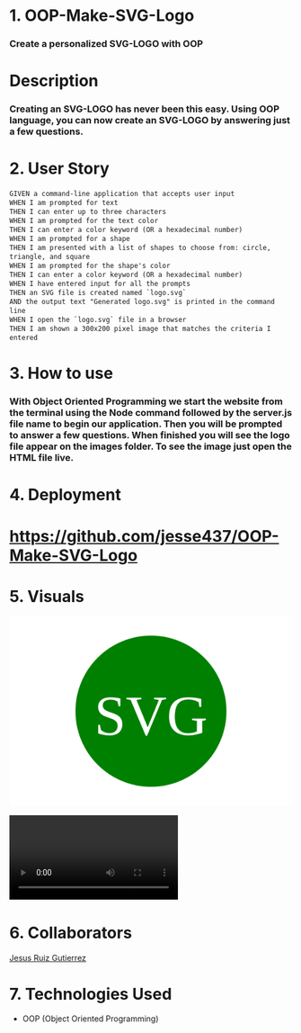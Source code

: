 # 1. OOP-Make-SVG-Logo

### Create a personalized SVG-LOGO with OOP

# Description

### Creating an SVG-LOGO has never been this easy. Using OOP language, you can now create an SVG-LOGO by answering just a few questions.

# 2. User Story

```
GIVEN a command-line application that accepts user input
WHEN I am prompted for text
THEN I can enter up to three characters
WHEN I am prompted for the text color
THEN I can enter a color keyword (OR a hexadecimal number)
WHEN I am prompted for a shape
THEN I am presented with a list of shapes to choose from: circle, triangle, and square
WHEN I am prompted for the shape's color
THEN I can enter a color keyword (OR a hexadecimal number)
WHEN I have entered input for all the prompts
THEN an SVG file is created named `logo.svg`
AND the output text "Generated logo.svg" is printed in the command line
WHEN I open the `logo.svg` file in a browser
THEN I am shown a 300x200 pixel image that matches the criteria I entered
```

# 3. How to use

### With Object Oriented Programming we start the website from the terminal using the Node command followed by the server.js file name to begin our application. Then you will be prompted to answer a few questions. When finished you will see the logo file appear on the images folder. To see the image just open the HTML file live.

# 4. Deployment

# https://github.com/jesse437/OOP-Make-SVG-Logo

# 5. Visuals

![alt text](images/circle.svg)

<video controls src="SVG-logo-presentation.mp4" title="Title"></video>

# 6. Collaborators

[Jesus Ruiz Gutierrez](https://github.com/jesse437)

# 7. Technologies Used

- OOP (Object Oriented Programming)
